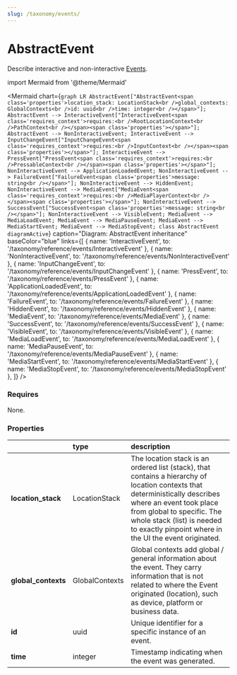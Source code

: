 ```yaml
---
slug: /taxonomy/events/
---
```


# AbstractEvent

Describe interactive and non-interactive [Events](/taxonomy/reference/events/overview.md).

import Mermaid from '@theme/Mermaid'

<Mermaid chart={`
    graph LR
            AbstractEvent["AbstractEvent<span class='properties'>location_stack: LocationStack<br />global_contexts: GlobalContexts<br />id: uuid<br />time: integer<br /></span>"];
      AbstractEvent --> InteractiveEvent["InteractiveEvent<span class='requires_context'>requires:<br />RootLocationContext<br />PathContext<br /></span><span class='properties'></span>"];
      AbstractEvent --> NonInteractiveEvent;
      InteractiveEvent --> InputChangeEvent["InputChangeEvent<span class='requires_context'>requires:<br />InputContext<br /></span><span class='properties'></span>"];
      InteractiveEvent --> PressEvent["PressEvent<span class='requires_context'>requires:<br />PressableContext<br /></span><span class='properties'></span>"];
      NonInteractiveEvent --> ApplicationLoadedEvent;
      NonInteractiveEvent --> FailureEvent["FailureEvent<span class='properties'>message: string<br /></span>"];
      NonInteractiveEvent --> HiddenEvent;
      NonInteractiveEvent --> MediaEvent["MediaEvent<span class='requires_context'>requires:<br />MediaPlayerContext<br /></span><span class='properties'></span>"];
      NonInteractiveEvent --> SuccessEvent["SuccessEvent<span class='properties'>message: string<br /></span>"];
      NonInteractiveEvent --> VisibleEvent;
      MediaEvent --> MediaLoadEvent;
      MediaEvent --> MediaPauseEvent;
      MediaEvent --> MediaStartEvent;
      MediaEvent --> MediaStopEvent;
    class AbstractEvent diagramActive
  `}
  caption="Diagram: AbstractEvent inheritance"
  baseColor="blue"
  links={[
{ name: 'InteractiveEvent', to: '/taxonomy/reference/events/InteractiveEvent' }, { name: 'NonInteractiveEvent', to: '/taxonomy/reference/events/NonInteractiveEvent' }, { name: 'InputChangeEvent', to: '/taxonomy/reference/events/InputChangeEvent' }, { name: 'PressEvent', to: '/taxonomy/reference/events/PressEvent' }, { name: 'ApplicationLoadedEvent', to: '/taxonomy/reference/events/ApplicationLoadedEvent' }, { name: 'FailureEvent', to: '/taxonomy/reference/events/FailureEvent' }, { name: 'HiddenEvent', to: '/taxonomy/reference/events/HiddenEvent' }, { name: 'MediaEvent', to: '/taxonomy/reference/events/MediaEvent' }, { name: 'SuccessEvent', to: '/taxonomy/reference/events/SuccessEvent' }, { name: 'VisibleEvent', to: '/taxonomy/reference/events/VisibleEvent' }, { name: 'MediaLoadEvent', to: '/taxonomy/reference/events/MediaLoadEvent' }, { name: 'MediaPauseEvent', to: '/taxonomy/reference/events/MediaPauseEvent' }, { name: 'MediaStartEvent', to: '/taxonomy/reference/events/MediaStartEvent' }, { name: 'MediaStopEvent', to: '/taxonomy/reference/events/MediaStopEvent' },   ]}
/>

### Requires

None.

### Properties

|                      | type           | description                                                                                                                                                                                                                                                                  |
|:---------------------|:---------------|:-----------------------------------------------------------------------------------------------------------------------------------------------------------------------------------------------------------------------------------------------------------------------------|
| **location\_stack**  | LocationStack  | The location stack is an ordered list (stack), that contains a hierarchy of location contexts that deterministically describes where an event took place from global to specific. The whole stack (list) is needed to exactly pinpoint where in the UI the event originated. |
| **global\_contexts** | GlobalContexts | Global contexts add global / general information about the event. They carry information that is not related to where the Event originated (location), such as device, platform or business data.                                                                            |
| **id**               | uuid           | Unique identifier for a specific instance of an event.                                                                                                                                                                                                                       |
| **time**             | integer        | Timestamp indicating when the event was generated.                                                                                                                                                                                                                           |


